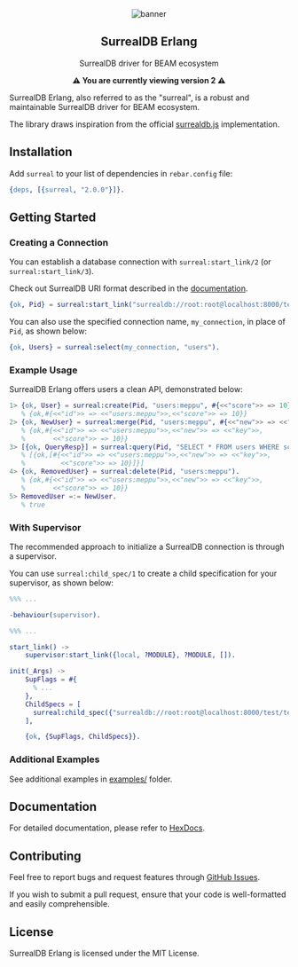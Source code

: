 <div align="center">

<img src="https://raw.githubusercontent.com/meppu/surreal/main/.github/assets/banner.webp" alt="banner" />

<h2>SurrealDB Erlang</h2>
<p>SurrealDB driver for BEAM ecosystem</p>

<strong>⚠️ You are currently viewing version 2 ⚠️</strong>

</div>

SurrealDB Erlang, also referred to as the "surreal", is a robust and maintainable SurrealDB driver for BEAM ecosystem.

The library draws inspiration from the official [surrealdb.js](https://github.com/surrealdb/surrealdb.js) implementation.

## Installation

Add `surreal` to your list of dependencies in `rebar.config` file:

```erlang
{deps, [{surreal, "2.0.0"}]}.
```

## Getting Started

### Creating a Connection

You can establish a database connection with `surreal:start_link/2` (or `surreal:start_link/3`).

Check out SurrealDB URI format described in the [documentation](https://hexdocs.pm/surreal/surreal_config.html#module-surrealdb-uri-format).

```erlang
{ok, Pid} = surreal:start_link("surrealdb://root:root@localhost:8000/test/test", my_connection).
```

You can also use the specified connection name, `my_connection`, in place of `Pid`, as shown below:

```erlang
{ok, Users} = surreal:select(my_connection, "users").
```

### Example Usage

SurrealDB Erlang offers users a clean API, demonstrated below:

```erlang
1> {ok, User} = surreal:create(Pid, "users:meppu", #{<<"score">> => 10}).
   % {ok,#{<<"id">> => <<"users:meppu">>,<<"score">> => 10}}
2> {ok, NewUser} = surreal:merge(Pid, "users:meppu", #{<<"new">> => <<"key">>}).
   % {ok,#{<<"id">> => <<"users:meppu">>,<<"new">> => <<"key">>,
   %       <<"score">> => 10}}
3> [{ok, QueryResp}] = surreal:query(Pid, "SELECT * FROM users WHERE score = $score", #{<<"score">> => 10}).
   % [{ok,[#{<<"id">> => <<"users:meppu">>,<<"new">> => <<"key">>,
   %         <<"score">> => 10}]}]
4> {ok, RemovedUser} = surreal:delete(Pid, "users:meppu").
   % {ok,#{<<"id">> => <<"users:meppu">>,<<"new">> => <<"key">>,
   %       <<"score">> => 10}}
5> RemovedUser =:= NewUser.
   % true
```

### With Supervisor

The recommended approach to initialize a SurrealDB connection is through a supervisor.

You can use `surreal:child_spec/1` to create a child specification for your supervisor, as shown below:

```erlang
%%% ...

-behaviour(supervisor).

%%% ...

start_link() ->
    supervisor:start_link({local, ?MODULE}, ?MODULE, []).

init(_Args) ->
    SupFlags = #{
      % ...
    },
    ChildSpecs = [
      surreal:child_spec({"surrealdb://root:root@localhost:8000/test/test", db_conn, #{}})
    ],

    {ok, {SupFlags, ChildSpecs}}.
```

### Additional Examples

See additional examples in [examples/](/examples) folder.

## Documentation

For detailed documentation, please refer to [HexDocs](https://hexdocs.pm/surreal).

## Contributing

Feel free to report bugs and request features through [GitHub Issues](/issues).

If you wish to submit a pull request, ensure that your code is well-formatted and easily comprehensible.

## License

SurrealDB Erlang is licensed under the MIT License.
